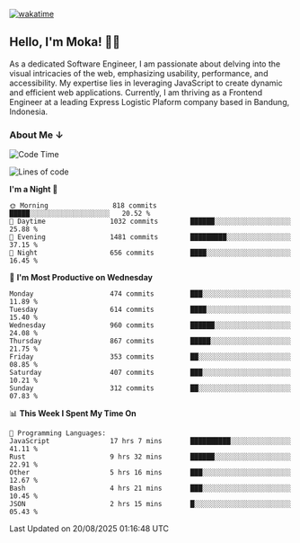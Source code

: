 [![wakatime](https://wakatime.com/badge/user/af9abd23-dba3-4dbe-973c-b045a9417a55.svg?style=social)](https://wakatime.com/@af9abd23-dba3-4dbe-973c-b045a9417a55)
## Hello, I'm Moka! 👋🏼


As a dedicated Software Engineer, I am passionate about delving into the visual intricacies of the web, emphasizing usability, performance, and accessibility. My expertise lies in leveraging JavaScript to create dynamic and efficient web applications. Currently, I am thriving as a Frontend Engineer at a leading Express Logistic Plaform company based in Bandung, Indonesia.

### About Me ↓

<!--START_SECTION:waka-->
![Code Time](http://img.shields.io/badge/Code%20Time-12%2C490%20hrs%2040%20mins-blue)

![Lines of code](https://img.shields.io/badge/From%20Hello%20World%20I%27ve%20Written-9.6%20million%20lines%20of%20code-blue)

**I'm a Night 🦉** 

```text
🌞 Morning                818 commits         █████░░░░░░░░░░░░░░░░░░░░   20.52 % 
🌆 Daytime                1032 commits        ██████░░░░░░░░░░░░░░░░░░░   25.88 % 
🌃 Evening                1481 commits        █████████░░░░░░░░░░░░░░░░   37.15 % 
🌙 Night                  656 commits         ████░░░░░░░░░░░░░░░░░░░░░   16.45 % 
```
📅 **I'm Most Productive on Wednesday** 

```text
Monday                   474 commits         ███░░░░░░░░░░░░░░░░░░░░░░   11.89 % 
Tuesday                  614 commits         ████░░░░░░░░░░░░░░░░░░░░░   15.40 % 
Wednesday                960 commits         ██████░░░░░░░░░░░░░░░░░░░   24.08 % 
Thursday                 867 commits         █████░░░░░░░░░░░░░░░░░░░░   21.75 % 
Friday                   353 commits         ██░░░░░░░░░░░░░░░░░░░░░░░   08.85 % 
Saturday                 407 commits         ███░░░░░░░░░░░░░░░░░░░░░░   10.21 % 
Sunday                   312 commits         ██░░░░░░░░░░░░░░░░░░░░░░░   07.83 % 
```


📊 **This Week I Spent My Time On** 

```text
💬 Programming Languages: 
JavaScript               17 hrs 7 mins       ██████████░░░░░░░░░░░░░░░   41.11 % 
Rust                     9 hrs 32 mins       ██████░░░░░░░░░░░░░░░░░░░   22.91 % 
Other                    5 hrs 16 mins       ███░░░░░░░░░░░░░░░░░░░░░░   12.67 % 
Bash                     4 hrs 21 mins       ███░░░░░░░░░░░░░░░░░░░░░░   10.45 % 
JSON                     2 hrs 15 mins       █░░░░░░░░░░░░░░░░░░░░░░░░   05.43 % 
```


 Last Updated on 20/08/2025 01:16:48 UTC
<!--END_SECTION:waka-->
